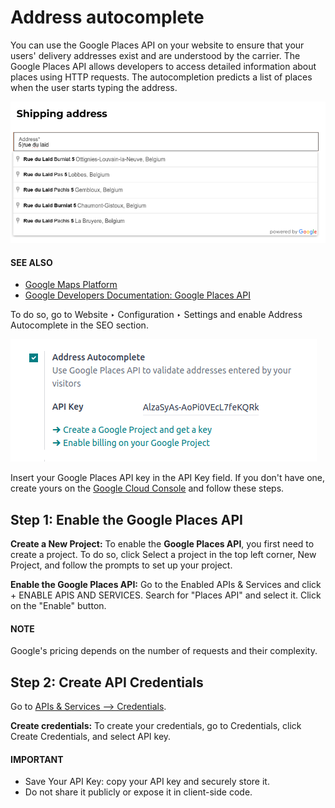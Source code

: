 # Address autocomplete

You can use the Google Places API on your website to ensure that your users' delivery addresses
exist and are understood by the carrier. The Google Places API allows developers to access detailed
information about places using HTTP requests. The autocompletion predicts a list of places when the
user starts typing the address.

![Address autocomplete example](address_autocomplete/address-autocomplete-example.png)

#### SEE ALSO
- [Google Maps Platform](https://mapsplatform.google.com/maps-products)
- [Google Developers Documentation: Google Places API](https://developers.google.com/maps/documentation/places/web-service/autocomplete)

To do so, go to Website ‣ Configuration ‣ Settings and enable
Address Autocomplete in the SEO section.

![Enable address autocomplete](address_autocomplete/enable-address-autocomplete.png)

Insert your Google Places API key in the API Key field. If you don't have
one, create yours on the [Google Cloud Console](https://console.cloud.google.com/getting-started)
and follow these steps.

<a id="address-autocomplete-generate-api-key"></a>

## Step 1: Enable the Google Places API

**Create a New Project:**
To enable the **Google Places API**, you first need to create a project. To do so, click
Select a project in the top left corner, New Project, and follow the prompts
to set up your project.

**Enable the Google Places API:**
Go to the Enabled APIs & Services and click + ENABLE APIS AND SERVICES.
Search for "Places API" and select it. Click on the "Enable" button.

#### NOTE
Google's pricing depends on the number of requests and their complexity.

## Step 2: Create API Credentials

Go to [APIs & Services --> Credentials](https://console.cloud.google.com/apis/credentials).

**Create credentials:**
To create your credentials, go to Credentials, click Create Credentials, and
select API key.

#### IMPORTANT
- Save Your API Key: copy your API key and securely store it.
- Do not share it publicly or expose it in client-side code.
